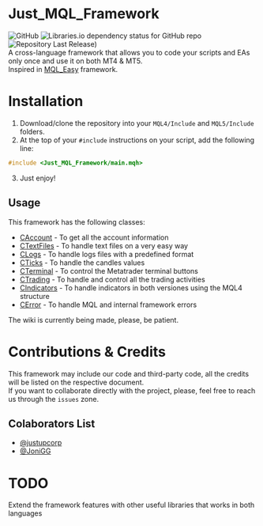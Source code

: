 # Just_MQL_Framework
![GitHub](https://img.shields.io/github/license/jiowcl/MQL-CopyTrade.svg)
![Libraries.io dependency status for GitHub repo](https://img.shields.io/librariesio/github/dingmaotu/mql-zmq.svg)
![Repository Last Release](https://img.shields.io/github/v/release/justupcorp/Just_MQL_Framework?color=light_green))
<br>
A cross-language framework that allows you to code your scripts and EAs only once and use it on both MT4 &amp; MT5. <br>
Inspired in [MQL_Easy](https://github.com/Denn1Ro/MQL_Easy) framework.

# Installation
1. Download/clone the repository into your `MQL4/Include` and `MQL5/Include` folders.
2. At the top of your `#include` instructions on your script, add the following line:
```cpp
#include <Just_MQL_Framework/main.mqh>
```
3. Just enjoy!

## Usage
This framework has the following classes:
- [CAccount](https://github.com/justupcorp/Just_MQL_Framework/wiki/CAccount) - To get all the account information
- [CTextFiles](https://github.com/justupcorp/Just_MQL_Framework/wiki/CTextFile) - To handle text files on a very easy way
- [CLogs](https://github.com/justupcorp/Just_MQL_Framework/wiki/CLogs) - To handle logs files with a predefined format
- [CTicks](https://github.com/justupcorp/Just_MQL_Framework/wiki/CTicks) - To handle the candles values
- [CTerminal](https://github.com/justupcorp/Just_MQL_Framework/wiki/CTerminal) - To control the Metatrader terminal buttons
- [CTrading](https://github.com/justupcorp/Just_MQL_Framework/wiki/CTrading) - To handle and control all the trading activities
- [CIndicators](https://github.com/justupcorp/Just_MQL_Framework/wiki/CIndicators) - To handle indicators in both versiones using the MQL4 structure
- [CError](https://github.com/justupcorp/Just_MQL_Framework/wiki/CError) - To handle MQL and internal framework errors

The wiki is currently being made, please, be patient.

# Contributions & Credits
This framework may include our code and third-party code, all the credits will be listed on the respective document. <br>
If you want to collaborate directly with the project, please, feel free to reach us through the `issues` zone.

## Colaborators List
- [@justupcorp](https://www.github.com/justupcorp)
- [@JoniGG](https://github.com/JoniGG)

# TODO
Extend the framework features with other useful libraries that works in both languages
